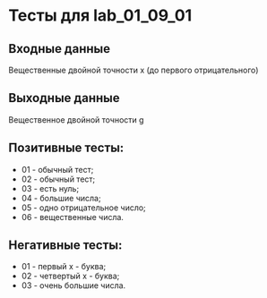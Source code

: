 # Тесты для lab_01_09_01
## Входные данные
Вещественные двойной точности x (до первого отрицательного)
## Выходные данные
Вещественное двойной точности g
## Позитивные тесты:
- 01 - обычный тест;
- 02 - обычный тест;
- 03 - есть нуль;
- 04 - большие числа;
- 05 - одно отрицательное число;
- 06 - вещественные числа.
## Негативные тесты:
- 01 - первый х - буква;
- 02 - четвертый х - буква;
- 03 - очень большие числа.